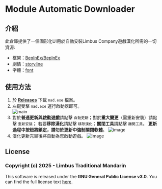 # Module Automatic Downloader

## 介紹

此倉庫提供了一個圖形化UI用於自動安裝Limbus Company遊戲漢化所需的一切資源:

- 框架：[BepInEx/BepInEx](https://github.com/BepInEx/BepInEx/releases)
- 劇情：[storyline](https://github.com/LimbusTraditionalMandarin/storyline)
- 字體：[font](https://github.com/LimbusTraditionalMandarin/font)

## 使用方法

1. 於 [**Releases**](https://github.com/LimbusTraditionalMandarin/MAD/releases/latest) 下載 `mad.exe` 檔案。
2. 左鍵雙擊 `mad.exe` 運行啟動器即可。\
   ![main](https://github.com/user-attachments/assets/46591554-76f0-4745-b603-fd9979f60e15)
3. 對於**普通更新與啟動遊戲**請點擊 `自動更新`；對於**重大變更**（需重新安裝）請點擊 `重新安裝`； 若要**移除漢化**請點擊 `移除漢化`；**關閉工具**請點擊 `離開工具`。
   **更新過程中按鈕將鎖定，請勿於更新中強制關閉軟體**。
   ![image](https://github.com/user-attachments/assets/0977d7c2-83d1-4b39-accf-ad9939ff66e2)
4. 漢化更新完畢後將自動為您啟動遊戲。
   ![image](https://github.com/user-attachments/assets/56349277-8dea-4b15-bfd6-30eda19a44dc)

## License

### Copyright (c) 2025 - Limbus Traditional Mandarin

This software is released under the **GNU General Public License v3.0**. You can find the full license text [here](https://www.gnu.org/licenses/gpl-3.0.txt).
